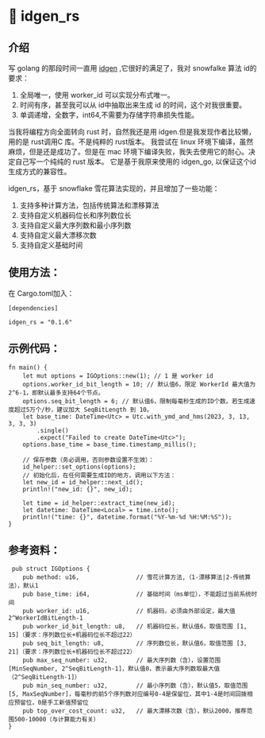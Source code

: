 # 🦜 idgen_rs

## 介绍
写 golang 的那段时间一直用 [idgen](https://github.com/yitter/idgenerator) ,它很好的满足了，我对 snowfalke 算法 id的要求：
1. 全局唯一，使用 worker_id 可以实现分布式唯一。
2. 时间有序，甚至我可以从 id中抽取出来生成 id 的时间，这个对我很重要。
3. 单调递增，全数字，int64,不需要为存储字符串损失性能。 

当我将编程方向全面转向 rust 时，自然我还是用 idgen.但是我发现作者比较懒，用的是 rust调用C 库。不是纯粹的 rust版本。
我尝试在 linux 环境下编译，虽然麻烦，但是还是成功了。但是在 mac 环境下编译失败，我失去使用它的耐心。决定自己写一个纯纯的 rust 版本。
它是基于我原来使用的 idgen_go, 以保证这个id生成方式的兼容性。

idgen_rs，基于 snowflake 雪花算法实现的，并且增加了一些功能：
1. 支持多种计算方法，包括传统算法和漂移算法
2. 支持自定义机器码位长和序列数位长
3. 支持自定义最大序列数和最小序列数
4. 支持自定义最大漂移次数
5. 支持自定义基础时间

## 使用方法：

在 Cargo.toml加入：
```
[dependencies]

idgen_rs = "0.1.6"
```


## 示例代码：
```
fn main() {
    let mut options = IGOptions::new(1); // 1 是 worker id
    options.worker_id_bit_length = 10; // 默认值6，限定 WorkerId 最大值为2^6-1，即默认最多支持64个节点。
    options.seq_bit_length = 6; // 默认值6，限制每毫秒生成的ID个数。若生成速度超过5万个/秒，建议加大 SeqBitLength 到 10。
    let base_time: DateTime<Utc> = Utc.with_ymd_and_hms(2023, 3, 13, 3, 3, 3)
        .single()
        .expect("Failed to create DateTime<Utc>");
    options.base_time = base_time.timestamp_millis(); 

    // 保存参数（务必调用，否则参数设置不生效）：
    id_helper::set_options(options);
    // 初始化后，在任何需要生成ID的地方，调用以下方法：
    let new_id = id_helper::next_id();
    println!("new_id: {}", new_id);

    let time = id_helper::extract_time(new_id);
    let datetime: DateTime<Local> = time.into(); 
    println!("time: {}", datetime.format("%Y-%m-%d %H:%M:%S"));
}

```

## 参考资料：
```
 pub struct IGOptions {
    pub method: u16,                // 雪花计算方法,（1-漂移算法|2-传统算法），默认1
    pub base_time: i64,             // 基础时间（ms单位），不能超过当前系统时间
    pub worker_id: u16,             // 机器码，必须由外部设定，最大值 2^WorkerIdBitLength-1
    pub worker_id_bit_length: u8,   // 机器码位长，默认值6，取值范围 [1, 15]（要求：序列数位长+机器码位长不超过22）
    pub seq_bit_length: u8,         // 序列数位长，默认值6，取值范围 [3, 21]（要求：序列数位长+机器码位长不超过22）
    pub max_seq_number: u32,        // 最大序列数（含），设置范围 [MinSeqNumber, 2^SeqBitLength-1]，默认值0，表示最大序列数取最大值（2^SeqBitLength-1]）
    pub min_seq_number: u32,        // 最小序列数（含），默认值5，取值范围 [5, MaxSeqNumber]，每毫秒的前5个序列数对应编号0-4是保留位，其中1-4是时间回拨相应预留位，0是手工新值预留位
    pub top_over_cost_count: u32,   // 最大漂移次数（含），默认2000，推荐范围500-10000（与计算能力有关）
}

```